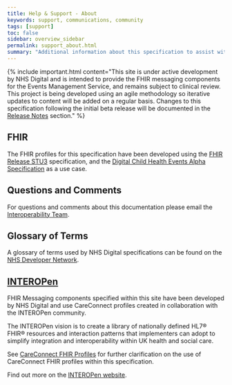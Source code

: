 ```yaml
---
title: Help & Support - About 
keywords: support, communications, community 
tags: [support]
toc: false
sidebar: overview_sidebar
permalink: support_about.html
summary: "Additional information about this specification to assist with FHIR API development."
---
```


{% include important.html content="This site is under active development by NHS Digital and is intended to provide the FHIR messaging components for the Events Management Service, and remains subject to clinical review. This project is being developed using an agile methodology so iterative updates to content will be added on a regular basis. Changes to this specification following the initial beta release will be documented in the [Release Notes](overview_release_notes.html) section." %}

## FHIR ##
The FHIR profiles for this specification have been developed using the [FHIR Release STU3](https://www.hl7.org/fhir/STU3/index.html) specification, and the [Digital Child Health Events Alpha Specification](https://data.developer.nhs.uk/specifications/dch-alpha/Chapter.1.About/index.html) as a use case. 

## Questions and Comments ##
For questions and comments about this documentation please email the <a href="mailto:interoperabilityteam@nhs.net?subject=Events%20Management%20Service%20FHIR%20Specification">Interoperability Team</a>.

## Glossary of Terms ##

A glossary of terms used by NHS Digital specifications can be found on the [NHS Developer Network](https://developer.nhs.uk/library/glossary/).

## [INTEROPen](http://www.interopen.org/)

FHIR Messaging components specified within this site have been developed by NHS Digital and use CareConnect profiles created in collaboration with the INTEROPen community. 

The INTEROPen vision is to create a library of nationally defined HL7® FHIR® resources and interaction patterns that implementers can adopt to simplify integration and interoperability within UK health and social care.

See [CareConnect FHIR Profiles](support_careconnect.html) for further clarification on the use of CareConnect FHIR profiles within this specification.

Find out more on the [INTEROPen website](http://interopen.org/).